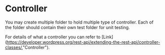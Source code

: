 # Controller

You may create multiple folder to hold multiple type of controller. Each of the folder should contain their own test folder for unit testing.

For details of what a controller you can refer to [Link](<https://developer.wordpress.org/rest-api/extending-the-rest-api/controller-classes/>,"Controller").
